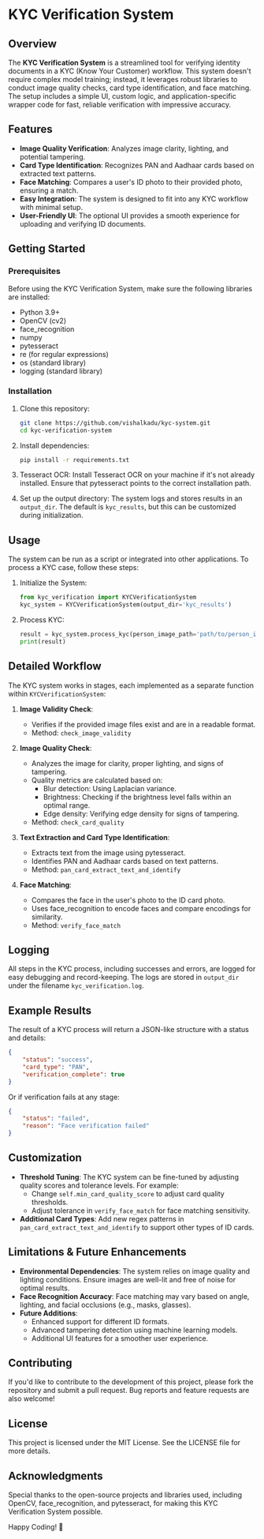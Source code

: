 # KYC Verification System

## Overview

The **KYC Verification System** is a streamlined tool for verifying identity documents in a KYC (Know Your Customer) workflow. This system doesn't require complex model training; instead, it leverages robust libraries to conduct image quality checks, card type identification, and face matching. The setup includes a simple UI, custom logic, and application-specific wrapper code for fast, reliable verification with impressive accuracy.

## Features

- **Image Quality Verification**: Analyzes image clarity, lighting, and potential tampering.
- **Card Type Identification**: Recognizes PAN and Aadhaar cards based on extracted text patterns.
- **Face Matching**: Compares a user's ID photo to their provided photo, ensuring a match.
- **Easy Integration**: The system is designed to fit into any KYC workflow with minimal setup.
- **User-Friendly UI**: The optional UI provides a smooth experience for uploading and verifying ID documents.

## Getting Started

### Prerequisites

Before using the KYC Verification System, make sure the following libraries are installed:

- Python 3.9+
- OpenCV (cv2)
- face_recognition
- numpy
- pytesseract
- re (for regular expressions)
- os (standard library)
- logging (standard library)

### Installation

1. Clone this repository:
   ```bash
   git clone https://github.com/vishalkadu/kyc-system.git
   cd kyc-verification-system
   ```

2. Install dependencies:
   ```bash
   pip install -r requirements.txt
   ```

3. Tesseract OCR: Install Tesseract OCR on your machine if it's not already installed. Ensure that pytesseract points to the correct installation path.

4. Set up the output directory: The system logs and stores results in an `output_dir`. The default is `kyc_results`, but this can be customized during initialization.

## Usage

The system can be run as a script or integrated into other applications. To process a KYC case, follow these steps:

1. Initialize the System:
   ```python
   from kyc_verification import KYCVerificationSystem
   kyc_system = KYCVerificationSystem(output_dir='kyc_results')
   ```

2. Process KYC:
   ```python
   result = kyc_system.process_kyc(person_image_path='path/to/person_image.jpg', card_image_path='path/to/card_image.jpg')
   print(result)
   ```

## Detailed Workflow

The KYC system works in stages, each implemented as a separate function within `KYCVerificationSystem`:

1. **Image Validity Check**:
   - Verifies if the provided image files exist and are in a readable format.
   - Method: `check_image_validity`

2. **Image Quality Check**:
   - Analyzes the image for clarity, proper lighting, and signs of tampering.
   - Quality metrics are calculated based on:
     - Blur detection: Using Laplacian variance.
     - Brightness: Checking if the brightness level falls within an optimal range.
     - Edge density: Verifying edge density for signs of tampering.
   - Method: `check_card_quality`

3. **Text Extraction and Card Type Identification**:
   - Extracts text from the image using pytesseract.
   - Identifies PAN and Aadhaar cards based on text patterns.
   - Method: `pan_card_extract_text_and_identify`

4. **Face Matching**:
   - Compares the face in the user's photo to the ID card photo.
   - Uses face_recognition to encode faces and compare encodings for similarity.
   - Method: `verify_face_match`

## Logging

All steps in the KYC process, including successes and errors, are logged for easy debugging and record-keeping. The logs are stored in `output_dir` under the filename `kyc_verification.log`.

## Example Results

The result of a KYC process will return a JSON-like structure with a status and details:

```json
{
    "status": "success",
    "card_type": "PAN",
    "verification_complete": true
}
```

Or if verification fails at any stage:

```json
{
    "status": "failed",
    "reason": "Face verification failed"
}
```

## Customization

- **Threshold Tuning**: The KYC system can be fine-tuned by adjusting quality scores and tolerance levels. For example:
  - Change `self.min_card_quality_score` to adjust card quality thresholds.
  - Adjust tolerance in `verify_face_match` for face matching sensitivity.
- **Additional Card Types**: Add new regex patterns in `pan_card_extract_text_and_identify` to support other types of ID cards.

## Limitations & Future Enhancements

- **Environmental Dependencies**: The system relies on image quality and lighting conditions. Ensure images are well-lit and free of noise for optimal results.
- **Face Recognition Accuracy**: Face matching may vary based on angle, lighting, and facial occlusions (e.g., masks, glasses).
- **Future Additions**:
  - Enhanced support for different ID formats.
  - Advanced tampering detection using machine learning models.
  - Additional UI features for a smoother user experience.

## Contributing

If you'd like to contribute to the development of this project, please fork the repository and submit a pull request. Bug reports and feature requests are also welcome!

## License

This project is licensed under the MIT License. See the LICENSE file for more details.

## Acknowledgments

Special thanks to the open-source projects and libraries used, including OpenCV, face_recognition, and pytesseract, for making this KYC Verification System possible.

Happy Coding! 🚀
